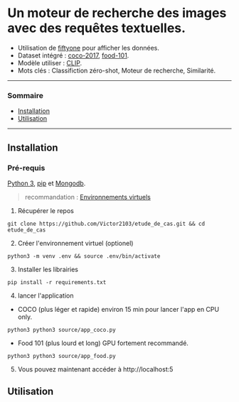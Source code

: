 # Un moteur de recherche des images avec des requêtes textuelles.

* Utilisation de [fiftyone](https://docs.voxel51.com/) pour afficher les données.
* Dataset intégré : [coco-2017](https://cocodataset.org/), [food-101](https://data.vision.ee.ethz.ch/cvl/datasets_extra/food-101/).
* Modèle utiliser : [CLIP](https://github.com/openai/CLIP).
* Mots clés : Classifiction zéro-shot, Moteur de recherche, Similarité.

*******

### Sommaire

- [Installation](#installation)
- [Utilisation](#utilisation)

*******

## Installation

### Pré-requis 
[Python 3](https://www.python.org/), [pip](https://pip.pypa.io/en/stable/) et [Mongodb](https://www.mongodb.com/).

>recommandation : [Environnements virtuels](https://docs.python.org/3/library/venv.html)

1. Récupérer le repos
```
git clone https://github.com/Victor2103/etude_de_cas.git && cd etude_de_cas
```

2. Créer l'environnement virtuel (optionel)
```
python3 -m venv .env && source .env/bin/activate
```

3. Installer les librairies
```
pip install -r requirements.txt
```

4. lancer l'application
* COCO (plus léger et rapide) environ 15 min pour lancer l'app en CPU only.
```
python3 python3 source/app_coco.py
```

* Food 101 (plus lourd et long) GPU fortement recommandé.
```
python3 python3 source/app_food.py
```

5. Vous pouvez maintenant accéder à http://localhost:5

## Utilisation

